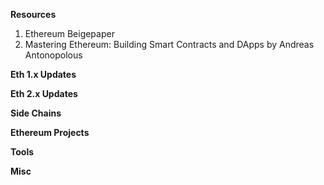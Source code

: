 <b>Resources</b>
1. Ethereum Beigepaper
2. Mastering Ethereum: Building Smart Contracts and DApps by Andreas Antonopolous 

<b>Eth 1.x Updates</b>

<b>Eth 2.x Updates</b>

<b>Side Chains</b>

<b>Ethereum Projects</b>

<b>Tools</b>

<b>Misc</b>
